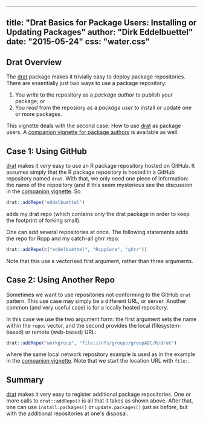 <!--
%\VignetteIndexEntry{Drat Basics for Package Users: Installing or Updating Packages}
%\VignetteEngine{simplermarkdown::mdweave_to_html}
%\VignetteEncoding{UTF-8}
-->
---
title: "Drat Basics for Package Users: Installing or Updating Packages"
author: "Dirk Eddelbuettel"
date: "2015-05-24"
css: "water.css"
---

## Drat Overview

The [drat](https://dirk.eddelbuettel.com/code/drat.html) package makes it
trivially easy to deploy package repositories.  There are essentially just
two ways to use a package repository:

1) You _write_ to the repository as a _package author_ to publish your package; or
1) You _read_ from the reposiory as a _package user_ to install or update one or more packages.

This vignette deals with the second case: How to use
[drat](https://dirk.eddelbuettel.com/code/drat.html) as package users.  A
[companion vignette for package authors](DratForPackageAuthors.html) is available as well.


## Case 1: Using GitHub

[drat](https://dirk.eddelbuettel.com/code/drat.html) makes it _very_ easy to
use an R package repository hosted on GitHub.  It assumes simply that the R
package repository is hosted in a GitHub repository named `drat`.  With that,
we only need one piece of information: the name of the repository (and if
this seem mysterious see the discussion in the
[companion vignette](DratForPackageAuthors.html).  So

```r
drat::addRepo("eddelbuettel")
```

adds my drat repo (which contains only the drat package in order to keep the
footprint of forking small).

One can add several repositories at once. The following statements adds the
repo for Rcpp and my catch-all ghrr repo:

```r
drat::addRepo(c("eddelbuettel", "RcppCore", "ghrr"))
```

Note that this use a vectorised first argument, rather than three arguments.


## Case 2: Using Another Repo

Sometimes we want to use repositories not conforming to the GitHub `drat`
pattern.  This use case may simply be a different URL, or server.  Another
common (and very useful case) is for a locally hosted repository.

In this case we use the two argument form: the first argument sets the name
within the `repos` vector, and the second provides the local (filesystem-based)
or remote (web-based) URL:

```r
drat::addRepo("workgroup", "file://nfs/groups/groupABC/R/drat")
```

where the same local network repository example is used as in the example in
the [companion vignette](DratForPackageAuthors.html).  Note that we start the
location URL with `file:`.


## Summary

[drat](https://dirk.eddelbuettel.com/code/drat.html) makes it very easy to
register additional package repositories. One or more calls to
`drat::addRepo()` is all that it takes as shown above. After that, one can
use `install.packages()` or `update.packages()` just as before, but with the
additional repositories at one's disposal.

